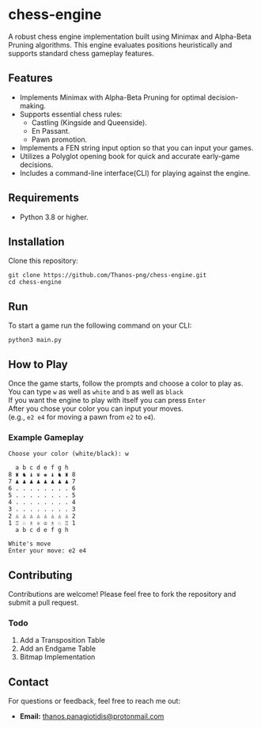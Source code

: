 # chess-engine
A robust chess engine implementation built using Minimax and Alpha-Beta Pruning algorithms. This engine evaluates positions heuristically and supports standard chess gameplay features.

## Features
* Implements Minimax with Alpha-Beta Pruning for optimal decision-making.
* Supports essential chess rules:
    * Castling (Kingside and Queenside).
    * En Passant.
    * Pawn promotion.
* Implements a FEN string input option so that you can input your games.
* Utilizes a Polyglot opening book for quick and accurate early-game decisions.
* Includes a command-line interface(CLI) for playing against the engine.

## Requirements
* Python 3.8 or higher.

## Installation
Clone this repository:

```
git clone https://github.com/Thanos-png/chess-engine.git
cd chess-engine
```

## Run
To start a game run the following command on your CLI:

```python3 main.py```

## How to Play
Once the game starts, follow the prompts and choose a color to play as.  
You can type ```w``` as well as ```white``` and ```b``` as well as ```black```  
If you want the engine to play with itself you can press ```Enter```  
After you chose your color you can input your moves.  
(e.g., ```e2 e4``` for moving a pawn from ```e2``` to ```e4```).

### Example Gameplay
```
Choose your color (white/black): w

  a b c d e f g h
8 ♜ ♞ ♝ ♛ ♚ ♝ ♞ ♜ 8
7 ♟ ♟ ♟ ♟ ♟ ♟ ♟ ♟ 7
6 . . . . . . . . 6
5 . . . . . . . . 5
4 . . . . . . . . 4
3 . . . . . . . . 3
2 ♙ ♙ ♙ ♙ ♙ ♙ ♙ ♙ 2
1 ♖ ♘ ♗ ♕ ♔ ♗ ♘ ♖ 1
  a b c d e f g h

White's move
Enter your move: e2 e4
```

## Contributing
Contributions are welcome! Please feel free to fork the repository and submit a pull request.

### Todo
1. Add a Transposition Table
2. Add an Endgame Table
3. Bitmap Implementation

## Contact
For questions or feedback, feel free to reach me out:
* **Email:** thanos.panagiotidis@protonmail.com

